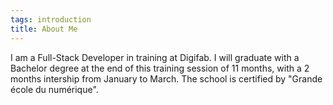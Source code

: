 ```yaml
---
tags: introduction
title: About Me
---
```


I am a Full-Stack Developer in training at Digifab.
I will graduate with a Bachelor degree at the end of this training session of 11 months,
with a 2 months intership from January to March.
The school is certified by "Grande école du numérique".
